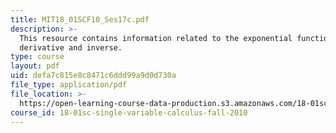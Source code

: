 ```yaml
---
title: MIT18_01SCF10_Ses17c.pdf
description: >-
  This resource contains information related to the exponential functions, its
  derivative and inverse.
type: course
layout: pdf
uid: defa7c815e8c8471c6ddd99a9d0d730a
file_type: application/pdf
file_location: >-
  https://open-learning-course-data-production.s3.amazonaws.com/18-01sc-single-variable-calculus-fall-2010/defa7c815e8c8471c6ddd99a9d0d730a_MIT18_01SCF10_Ses17c.pdf
course_id: 18-01sc-single-variable-calculus-fall-2010
---
```

